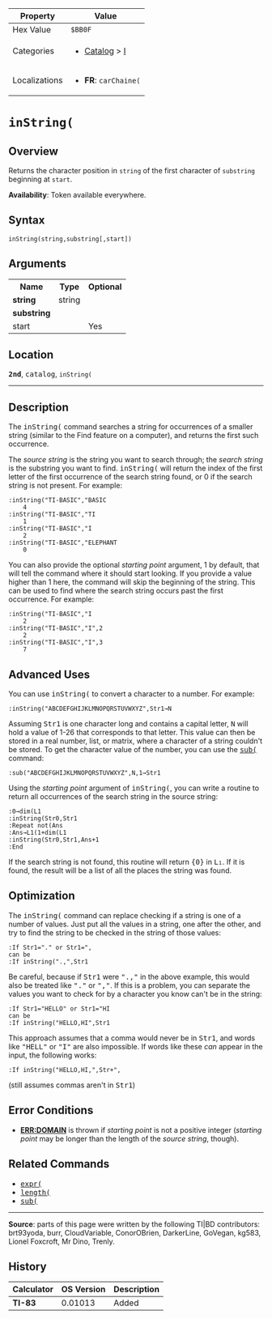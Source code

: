 | Property      | Value |
|---------------|-------|
| Hex Value     | `$BB0F`|
| Categories    | <ul><li>[Catalog](<../categories/Catalog.md>) > [I](<../categories/Catalog.md#I>)</li></ul> |
| Localizations | <ul><li><b>FR</b>: `carChaine(`</li></ul> |

# `inString(`

## Overview
Returns the character position in `string` of the first character of `substring `beginning at `start`.


<b>Availability</b>: Token available everywhere.

## Syntax
`inString(string,substring[,start])`

## Arguments
<table>
<tr><th>Name</th><th>Type</th><th>Optional</th></tr>

<tr><td><b>string</b></td><td>string</td><td></td></tr>

<tr><td><b>substring</b></td><td></td><td></td></tr>

<tr><td>start</td><td></td><td>Yes</td></tr>

</table>

## Location
<tt><kbd><b>2nd</b></kbd></tt>, <kbd>catalog</kbd>, `inString(`
<hr>

## Description

The <tt>inString(</tt> command searches a string for occurrences of a smaller string (similar to the Find feature on a computer), and returns the first such occurrence.

The _source string_ is the string you want to search through; the _search string_ is the substring you want to find. <tt>inString(</tt> will return the index of the first letter of the first occurrence of the search string found, or 0 if the search string is not present. For example:

```ti-basic
:inString("TI-BASIC","BASIC
    4
:inString("TI-BASIC","TI
    1
:inString("TI-BASIC","I
    2
:inString("TI-BASIC","ELEPHANT
    0
```

You can also provide the optional _starting point_ argument, 1 by default, that will tell the command where it should start looking. If you provide a value higher than 1 here, the command will skip the beginning of the string. This can be used to find where the search string occurs past the first occurrence. For example:

```ti-basic
:inString("TI-BASIC","I
    2
:inString("TI-BASIC","I",2
    2
:inString("TI-BASIC","I",3
    7
```

## Advanced Uses

You can use <tt>inString(</tt> to convert a character to a number. For example:

```ti-basic
:inString("ABCDEFGHIJKLMNOPQRSTUVWXYZ",Str1→N
```

  
Assuming <tt>Str1</tt> is one character long and contains a capital letter, <tt>N</tt> will hold a value of 1-26 that corresponds to that letter. This value can then be stored in a real number, list, or matrix, where a character of a string couldn't be stored. To get the character value of the number, you can use the <tt><a href="sub(.md">sub(</a></tt> command:

```ti-basic
:sub("ABCDEFGHIJKLMNOPQRSTUVWXYZ",N,1→Str1
```

Using the _starting point_ argument of <tt>inString(</tt>, you can write a routine to return all occurrences of the search string in the source string:

```ti-basic
:0→dim(L1
:inString(Str0,Str1
:Repeat not(Ans
:Ans→L1(1+dim(L1
:inString(Str0,Str1,Ans+1
:End
```

  
If the search string is not found, this routine will return <tt>{0}</tt> in <tt>L₁</tt>. If it is found, the result will be a list of all the places the string was found.

## Optimization

The <tt>inString(</tt> command can replace checking if a string is one of a number of values. Just put all the values in a string, one after the other, and try to find the string to be checked in the string of those values:

```ti-basic
:If Str1="." or Str1=",
can be
:If inString(".,",Str1
```

Be careful, because if <tt>Str1</tt> were <tt>".,"</tt> in the above example, this would also be treated like <tt>"."</tt> or <tt>","</tt>. If this is a problem, you can separate the values you want to check for by a character you know can't be in the string:

```ti-basic
:If Str1="HELLO" or Str1="HI
can be
:If inString("HELLO,HI",Str1
```

  
This approach assumes that a comma would never be in <tt>Str1</tt>, and words like <tt>"HELL"</tt> or <tt>"I"</tt> are also impossible. If words like these _can_ appear in the input, the following works:

```ti-basic
:If inString("HELLO,HI,",Str+",
```

  
(still assumes commas aren't in <tt>Str1</tt>)

## Error Conditions

*   **[ERR:DOMAIN](errors#domain)** is thrown if _starting point_ is not a positive integer (_starting point_ may be longer than the length of the _source string_, though).

## Related Commands

*   <tt><a href="expr(.md">expr(</a></tt>
*   <tt><a href="length(.md">length(</a></tt>
*   <tt><a href="sub(.md">sub(</a></tt>

* * *

**Source**: parts of this page were written by the following TI|BD contributors: brt93yoda, burr, CloudVariable, ConorOBrien, DarkerLine, GoVegan, kg583, Lionel Foxcroft, Mr Dino, Trenly.

## History
| Calculator | OS Version | Description |
|------------|------------|-------------|
| <b>TI-83</b> | 0.01013 | Added |


